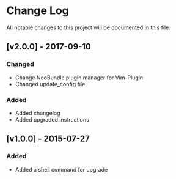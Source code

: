 # Change Log
All notable changes to this project will be documented in this file.

## [v2.0.0] - 2017-09-10
### Changed
- Change NeoBundle plugin manager for Vim-Plugin
- Changed update_config file
### Added
- Added changelog
- Added upgraded instructions

## [v1.0.0] - 2015-07-27
### Added
- Added a shell command for upgrade

